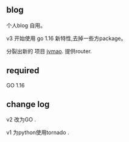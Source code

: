 ## blog

个人blog 自用。

v3 开始使用 go 1.16 新特性,去掉一些方package。

分裂出新的 项目 [jvmao](https://www.github.com/arion-dsh/jvmao).
提供router. 


## required

GO 1.16 


## change log

v2 改为GO .

v1 为python使用tornado .

